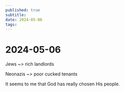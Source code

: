 ```yaml
---
published: true
subtitle: 
date: 2024-05-06
tags: 
---
```


# 2024-05-06
Jews ~> rich landlords 

Neonazis ~> poor cucked tenants 

It seems to me that God has really chosen His people.